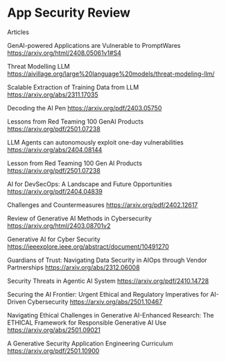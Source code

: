 # App Security Review

Articles

GenAI-powered Applications are Vulnerable to PromptWares\
https://arxiv.org/html/2408.05061v1#S4

Threat Modelling LLM 
https://aivillage.org/large%20language%20models/threat-modeling-llm/

Scalable Extraction of Training Data from LLM
https://arxiv.org/abs/2311.17035

Decoding the AI Pen
https://arxiv.org/pdf/2403.05750

Lessons from Red Teaming 100 GenAI Products
https://arxiv.org/pdf/2501.07238

LLM Agents can autonomously exploit one-day vulnerabilities
https://arxiv.org/abs/2404.08144

Lesson from Red Teaming 100 Gen AI Products
https://arxiv.org/pdf/2501.07238

AI for DevSecOps: A Landscape and Future Opportunities
https://arxiv.org/pdf/2404.04839

Challenges and Countermeasures
https://arxiv.org/pdf/2402.12617

Review of Generative AI Methods in Cybersecurity
https://arxiv.org/html/2403.08701v2

Generative AI for Cyber Security
https://ieeexplore.ieee.org/abstract/document/10491270

Guardians of Trust: Navigating Data Security in AIOps through Vendor Partnerships
https://arxiv.org/abs/2312.06008

Security Threats in Agentic AI System
https://arxiv.org/pdf/2410.14728

Securing the AI Frontier: Urgent Ethical and Regulatory Imperatives for AI-Driven Cybersecurity
https://arxiv.org/abs/2501.10467

Navigating Ethical Challenges in Generative AI-Enhanced Research: The ETHICAL Framework for Responsible Generative AI Use
https://arxiv.org/abs/2501.09021

A Generative Security Application Engineering Curriculum
https://arxiv.org/pdf/2501.10900
